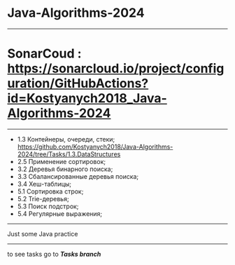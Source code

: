 # Java-Algorithms-2024
***
# SonarCoud : https://sonarcloud.io/project/configuration/GitHubActions?id=Kostyanych2018_Java-Algorithms-2024
***
- 1.3 Контейнеры, очереди, стеки;
https://github.com/Kostyanych2018/Java-Algorithms-2024/tree/Tasks/1.3.DataStructures
- 2.5 Применение сортировок;
- 3.2 Деревья бинарного поиска;
- 3.3 Сбалансированные деревья поиска;
- 3.4 Хеш-таблицы;
- 5.1 Сортировка строк;
- 5.2 Trie-деревья;
- 5.3 Поиск подстрок;
- 5.4 Регулярные выражения;
***
Just some Java practice
***
to see tasks go to ***Tasks branch***
